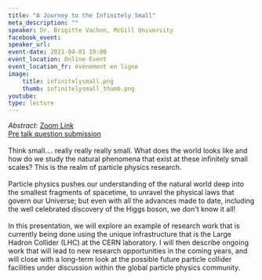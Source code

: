 ```yaml
---
title: "A Journey to the Infinitely Small"
meta_description: ""
speaker: Dr. Brigitte Vachon, McGill University
facebook_event:
speaker_url:
event-date: 2021-04-01 19:00
event_location: Online Event
event_location_fr: événement en ligne
image:
    title: infinitelysmall.png
    thumb: infinitelysmall_thumb.png
youtube:
type: lecture
---
```

*Abstract:*
<a href="https://us02web.zoom.us/j/83732585664">Zoom Link</a>
<br>
<a href="https://tinyurl.com/npuyjtpe">Pre talk question submission</a>
<br><br>
Think small.... really really really small. What does the world looks like and how do we study the natural phenomena that exist at these infinitely small scales? This is the realm of particle physics research.
<br><br>
Particle physics pushes our understanding of the natural world deep into the smallest fragments of spacetime, to unravel the physical laws that govern our Universe; but even with all the advances made to date, including the well celebrated discovery of the Higgs boson, we don't know it all!
<br><br>
In this presentation, we will explore an example of research work that is currently being done using the unique infrastructure that is the Large Hadron Collider (LHC) at the CERN laboratory. I will then describe ongoing work that will lead to new research opportunities in the coming years, and will close with a long-term look at the possible future particle collider facilities under discussion within the global particle physics community.
